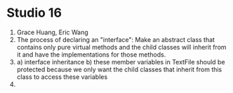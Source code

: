 # Studio 16
1. Grace Huang, Eric Wang
2. The process of declaring an "interface": Make an abstract class that contains only pure virtual methods and the child classes will inherit from it and have the implementations for those methods.
3. a) interface inheritance
   b) these member variables in TextFile should be protected because we only want the child classes that inherit from this class to access these variables
4. 